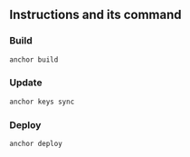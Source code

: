 ## Instructions and its command

### Build
```sh
anchor build
```

### Update 
```sh
anchor keys sync
```


### Deploy 
```sh
anchor deploy
```





